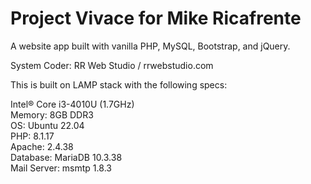 # Project Vivace for Mike Ricafrente

A website app built with vanilla PHP, MySQL, Bootstrap, and jQuery.

System Coder: RR Web Studio / rrwebstudio.com

This is built on LAMP stack with the following specs:

Intel®️ Core i3-4010U (1.7GHz)  
Memory: 8GB DDR3  
OS: Ubuntu 22.04  
PHP: 8.1.17  
Apache: 2.4.38  
Database: MariaDB 10.3.38  
Mail Server: msmtp 1.8.3  


